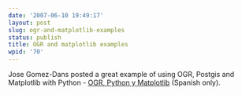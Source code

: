 ```yaml
---
date: '2007-06-10 19:49:17'
layout: post
slug: ogr-and-matplotlib-examples
status: publish
title: OGR and matplotlib examples
wpid: '70'
---
```


Jose Gomez-Dans posted a great example of using OGR, Postgis and Matplotlib with Python - [OGR, Python y Matplotlib](http://jgomezdans.googlepages.com/ogr%2Cpythonymatplotlib) (Spanish only).
